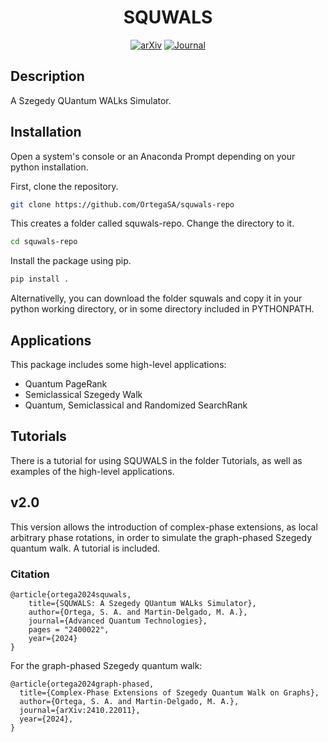 <div align="center">    
 
# SQUWALS


[![arXiv](http://img.shields.io/badge/arXiv-2307.14314-B31B1B.svg)](https://arxiv.org/abs/2307.14314)
[![Journal](http://img.shields.io/badge/Advanced_Quantum_Technologies-2024-4b44ce.svg)](https://onlinelibrary.wiley.com/doi/full/10.1002/qute.202400022)

</div>
 
## Description   
A Szegedy QUantum WALks Simulator.

## Installation  
Open a system's console or an Anaconda Prompt depending on your python installation.

First, clone the repository.
```bash
git clone https://github.com/OrtegaSA/squwals-repo
```
This creates a folder called squwals-repo. Change the directory to it.
```bash
cd squwals-repo
```
Install the package using pip.
```bash
pip install .
```

Alternativelly, you can download the folder squwals and copy it in your python working directory, or in some directory included in PYTHONPATH.

<!--  
Then we create a conda environment
```
conda create -n squwals python=3.6
conda activate squwals
```
-->  

## Applications

This package includes some high-level applications:

- Quantum PageRank
- Semiclassical Szegedy Walk
- Quantum, Semiclassical and Randomized SearchRank

## Tutorials
There is a tutorial for using SQUWALS in the folder Tutorials, as well as examples of the high-level applications. 

## v2.0
This version allows the introduction of complex-phase extensions, as local arbitrary phase rotations, in order to simulate the graph-phased Szegedy quantum walk. A tutorial is included.

### Citation 
<!---
```
@article{ortega2023squwals,
  title={SQUWALS: A Szegedy QUantum WALks Simulator},
  author={Ortega, Sergio A. and Martin-Delgado, Miguel Angel},
  journal={arXiv:2307.14314},
  year={2023},
}
```
-->
```
@article{ortega2024squwals,
	title={SQUWALS: A Szegedy QUantum WALks Simulator},
	author={Ortega, S. A. and Martin-Delgado, M. A.},
	journal={Advanced Quantum Technologies},
	pages = "2400022",
	year={2024}
}
```
For the graph-phased Szegedy quantum walk:
```
@article{ortega2024graph-phased,
  title={Complex-Phase Extensions of Szegedy Quantum Walk on Graphs},
  author={Ortega, S. A. and Martin-Delgado, M. A.},
  journal={arXiv:2410.22011},
  year={2024},
}
```
